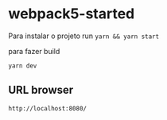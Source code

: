 # webpack5-started

Para instalar o projeto 
run `yarn && yarn start`

para fazer build 

`yarn dev`

## URL browser 

`http://localhost:8080/`
